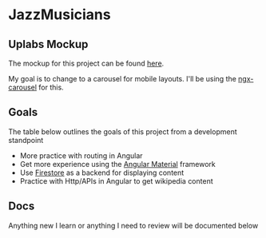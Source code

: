 # JazzMusicians

## Uplabs Mockup

The mockup for this project can be found [here](https://www.uplabs.com/posts/impersionism).

My goal is to change to a carousel for mobile layouts.  I'll be using the [ngx-carousel](https://github.com/sheikalthaf/ngx-carousel) for this.

## Goals

The table below outlines the goals of this project from a development standpoint

* More practice with routing in Angular
* Get more experience using the [Angular Material](https://material.angular.io/) framework
* Use [Firestore](https://firebase.google.com/docs/firestore/) as a backend for displaying content
* Practice with Http/APIs in Angular to get wikipedia content

## Docs

Anything new I learn or anything I need to review will be documented below